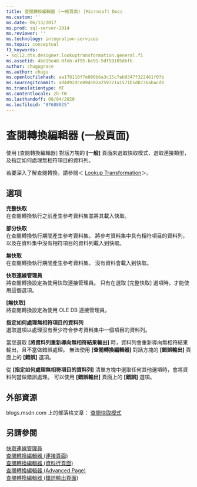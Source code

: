 ```yaml
---
title: 查閱轉換編輯器 (一般頁面) |Microsoft Docs
ms.custom: ''
ms.date: 06/13/2017
ms.prod: sql-server-2014
ms.reviewer: ''
ms.technology: integration-services
ms.topic: conceptual
f1_keywords:
- sql12.dts.designer.lookuptransformation.general.f1
ms.assetid: 4bd15e48-0feb-4f95-be91-5df58105dbfb
author: chugugrace
ms.author: chugu
ms.openlocfilehash: aa178118f7e090b6a3c15c7ab9347f322461f07b
ms.sourcegitcommit: ad4d92dce894592a259721a1571b1d8736abacdb
ms.translationtype: MT
ms.contentlocale: zh-TW
ms.lasthandoff: 08/04/2020
ms.locfileid: "87688025"
---
```

# <a name="lookup-transformation-editor-general-page"></a>查閱轉換編輯器 (一般頁面)
  使用 [查閱轉換編輯器] 對話方塊的 **[一般]** 頁面來選取快取模式、選取連接類型，及指定如何處理無相符項目的資料列。  
  
 若要深入了解查閱轉換，請參閱＜ [Lookup Transformation](data-flow/transformations/lookup-transformation.md)＞。  
  
## <a name="options"></a>選項  
 **完整快取**  
 在查閱轉換執行之前產生參考資料集並將其載入快取。  
  
 **部分快取**  
 在查閱轉換執行期間產生參考資料集。 將參考資料集中具有相符項目的資料列，以及在資料集中沒有相符項目的資料列載入到快取。  
  
 **無快取**  
 在查閱轉換執行期間產生參考資料集。 沒有資料會載入到快取。  
  
 **快取連線管理員**  
 將查閱轉換設定為使用快取連接管理員。 只有在選取 [完整快取] 選項時，才能使用這個選項。  
  
 **[無快取]**  
 將查閱轉換設定為使用 OLE DB 連接管理員。  
  
 **指定如何處理無相符項目的資料列**  
 選取選項以處理沒有至少符合參考資料集中一個項目的資料列。  
  
 當您選取 **[將資料列重新導向無相符結果輸出]** 時，資料列會重新導向無相符結果輸出，且不當做錯誤處理。 無法使用 **[查閱轉換編輯器]** 對話方塊的 **[錯誤輸出]** 頁面上的 **[錯誤]** 選項。  
  
 從 **[指定如何處理無相符項目的資料列]** 清單方塊中選取任何其他選項時，會將資料列當做錯誤處理。 可以使用 **[錯誤輸出]** 頁面上的 **[錯誤]** 選項。  
  
## <a name="external-resources"></a>外部資源  
 blogs.msdn.com 上的部落格文章： [查閱快取模式](https://go.microsoft.com/fwlink/?LinkId=219518)  
  
## <a name="see-also"></a>另請參閱  
 [快取連線管理員](connection-manager/cache-connection-manager.md)   
 [查閱轉換編輯器 &#40;連接頁面&#41;](../../2014/integration-services/lookup-transformation-editor-connection-page.md)   
 [查閱轉換編輯器 &#40;資料行頁面&#41;](../../2014/integration-services/lookup-transformation-editor-columns-page.md)   
 [查閱轉換編輯器 &#40;Advanced Page&#41;](../../2014/integration-services/lookup-transformation-editor-advanced-page.md)   
 [查閱轉換編輯器 &#40;錯誤輸出頁面&#41;](../../2014/integration-services/lookup-transformation-editor-error-output-page.md)  
  
  
